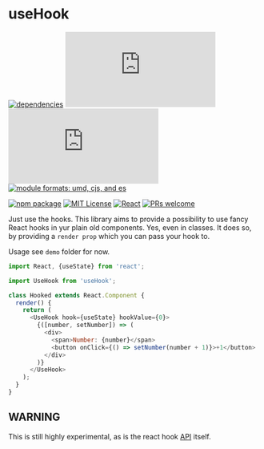 # useHook

[![dependencies][dep-badge]][dep]
[![size (gzip][gzip-badge]][gzip]
[![size][size-badge]][size]
[![module formats: umd, cjs, and es][module-badge]][module]

[![npm package][npm-badge]][npm]
[![MIT License][license-badge]][license]
[![React][react-badge]][react]
[![PRs welcome][pr-badge]][pr]

Just use the hooks. This library aims to provide a possibility to use fancy React hooks in yur plain old components. Yes, even in classes. It does so, by providing a `render prop` which you can pass your hook to.

Usage see `demo` folder for now.
```javascript
import React, {useState} from 'react';

import UseHook from 'useHook';

class Hooked extends React.Component {
  render() {
    return (
      <UseHook hook={useState} hookValue={0}>
        {([number, setNumber]) => (
          <div>
            <span>Number: {number}</span>
            <button onClick={() => setNumber(number + 1)}>+1</button>
          </div>
        )}
      </UseHook>
    );
  }
}
```

## WARNING
This is still highly experimental, as is the react hook [API](https://reactjs.org/hooks) itself.

[dep-badge]: https://david-dm.org/kriswep/useHook.svg
[dep]: https://david-dm.org/kriswep/useHook

[gzip-badge]: http://img.badgesize.io/https://unpkg.com/usehook/lib/index.js?compression=gzip&label=gzip%20size&style=flat-square
[gzip]: https://unpkg.com/usehook/lib/index.js

[size-badge]: http://img.badgesize.io/https://unpkg.com/usehook/lib/index.js?label=size&style=flat-square
[size]: https://unpkg.com/usehook/lib/index.js

[module-badge]: https://img.shields.io/badge/module%20formats-umd%2C%20cjs%2C%20es-brightgreen.svg?style=flat-square
[module]: https://unpkg.com/gitcomment/dist/gitcomment.js

[npm-badge]: https://img.shields.io/npm/v/usehook.png?style=flat-square
[npm]: https://www.npmjs.com/package/usehook

[license-badge]: https://img.shields.io/npm/l/usehook.svg?style=flat-square
[license]: https://github.com/kriswep/usehook/blob/master/LICENSE

[react-badge]: https://img.shields.io/badge/%E2%9A%9B%EF%B8%8F-react-00d8ff.svg?style=flat-square
[react]: https://reactjs.org/

[pr-badge]: https://img.shields.io/badge/PRs-welcome-brightgreen.svg?style=flat-square
[pr]: http://makeapullrequest.com

